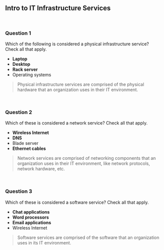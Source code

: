## Intro to IT Infrastructure Services

<br>

### Question 1

Which of the following is considered a physical infrastructure service? Check all that apply.

* **Laptop**
* **Desktop**
* **Rack server**
* Operating systems

> Physical infrastructure services are comprised of the physical hardware that an organization uses in their IT environment.

<br>

### Question 2

Which of these is considered a network service? Check all that apply.

* **Wireless Internet**
* **DNS**
* Blade server
* **Ethernet cables**

> Network services are comprised of networking components that an organization uses in their IT environment, like network protocols, network hardware, etc.

<br>

### Question 3

Which of these is considered a software service? Check all that apply.

* **Chat applications**
* **Word processors**
* **Email applications**
* Wireless Internet

> Software services are comprised of the software that an organization uses in its IT environment.
